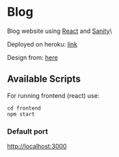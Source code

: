 # Blog

Blog website using [React](https://github.com/facebook/create-react-app) and [Sanity](https://github.com/sanity-io/sanity)\

Deployed on heroku: [link](https://kate-blog-cms.herokuapp.com)

Design from: [here](http://kate.theroar.nl)

## Available Scripts

For running frontend (react) use:

```
cd frontend
npm start
```

### Default port

[http://localhost:3000](http://localhost:3000)
